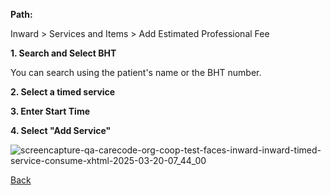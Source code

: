 **Path:**

Inward > Services and Items > Add Estimated Professional Fee

**1. Search and Select BHT**

You can search using the patient's name or the BHT number.

**2. Select a timed service**

**3. Enter Start Time**

**4. Select "Add Service"**

![screencapture-qa-carecode-org-coop-test-faces-inward-inward-timed-service-consume-xhtml-2025-03-20-07_44_00](https://github.com/user-attachments/assets/9dc35933-e20c-4812-b29a-7369f1af823b)


[Back](https://github.com/hmislk/hmis/wiki/Inward)